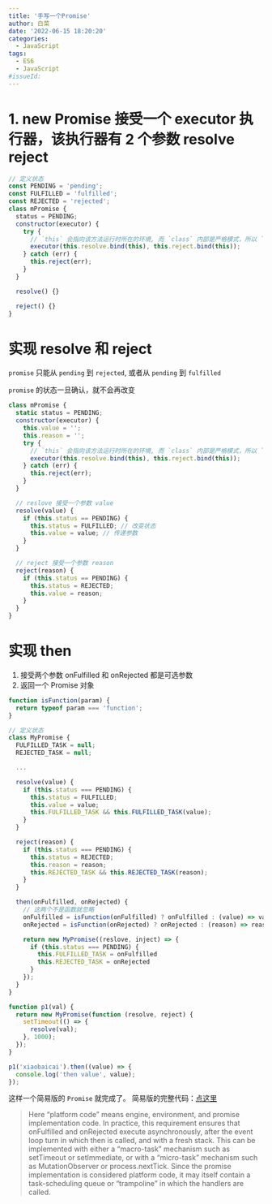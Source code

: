 ```yaml
---
title: '手写一个Promise'
author: 白菜
date: '2022-06-15 18:20:20'
categories:
  - JavaScript
tags:
  - ES6
  - JavaScript
#issueId:
---
```


# 1. new Promise 接受一个 executor 执行器，该执行器有 2 个参数 resolve reject

```javascript
// 定义状态
const PENDING = 'pending';
const FULFILLED = 'fulfilled';
const REJECTED = 'rejected';
class mPromise {
  status = PENDING;
  constructor(executor) {
    try {
      // `this` 会指向该方法运行时所在的环境, 而 `class` 内部是严格模式，所以 `this` 实际指向的是 `undefined`，具体看一查看另一 todo
      executor(this.resolve.bind(this), this.reject.bind(this));
    } catch (err) {
      this.reject(err);
    }
  }

  resolve() {}

  reject() {}
}
```

# 实现 resolve 和 reject

`promise` 只能从 `pending` 到 `rejected`, 或者从 `pending` 到 `fulfilled`

`promise` 的状态一旦确认，就不会再改变

```javascript
class mPromise {
  static status = PENDING;
  constructor(executor) {
    this.value = '';
    this.reason = '';
    try {
      // `this` 会指向该方法运行时所在的环境, 而 `class` 内部是严格模式，所以 `this` 实际指向的是 `undefined`，具体看一查看另一 todo
      executor(this.resolve.bind(this), this.reject.bind(this));
    } catch (err) {
      this.reject(err);
    }
  }

  // reslove 接受一个参数 value
  resolve(value) {
    if (this.status == PENDING) {
      this.status = FULFILLED; // 改变状态
      this.value = value; // 传递参数
    }
  }

  // reject 接受一个参数 reason
  reject(reason) {
    if (this.status == PENDING) {
      this.status = REJECTED;
      this.value = reason;
    }
  }
}
```

# 实现 then

1. 接受两个参数 onFulfilled 和 onRejected 都是可选参数
2. 返回一个 Promise 对象
```javascript
function isFunction(param) {
  return typeof param === 'function';
}

// 定义状态
class MyPromise {
  FULFILLED_TASK = null;
  REJECTED_TASK = null;

  ...

  resolve(value) {
    if (this.status === PENDING) {
      this.status = FULFILLED;
      this.value = value;
      this.FULFILLED_TASK && this.FULFILLED_TASK(value);
    }
  }

  reject(reason) {
    if (this.status === PENDING) {
      this.status = REJECTED;
      this.reason = reason;
      this.REJECTED_TASK && this.REJECTED_TASK(reason);
    }
  }

  then(onFulfilled, onRejected) {
    // 这两个不是函数就忽略
    onFulfilled = isFunction(onFulfilled) ? onFulfilled : (value) => value;
    onRejected = isFunction(onRejected) ? onRejected : (reason) => reason;

    return new MyPromise((reslove, inject) => {
      if (this.status === PENDING) {
        this.FULFILLED_TASK = onFulfilled
        this.REJECTED_TASK = onRejected
      }
    });
  }
}

function p1(val) {
  return new MyPromise(function (resolve, reject) {
    setTimeout(() => {
      resolve(val);
    }, 1000);
  });
}

p1('xiaobaicai').then((value) => {
  console.log('then value', value);
});

```

这样一个简易版的 `Promise` 就完成了。 简易版的完整代码：[点这里](https://github.com/AccompanyZiHao/web/blob/master/javaScript/Promise_01.js)

> Here “platform code” means engine, environment, and promise implementation code. In practice, this requirement ensures that onFulfilled and onRejected execute asynchronously, after the event loop turn in which then is called, and with a fresh stack. This can be implemented with either a “macro-task” mechanism such as setTimeout or setImmediate, or with a “micro-task” mechanism such as MutationObserver or process.nextTick. Since the promise implementation is considered platform code, it may itself contain a task-scheduling queue or “trampoline” in which the handlers are called.
